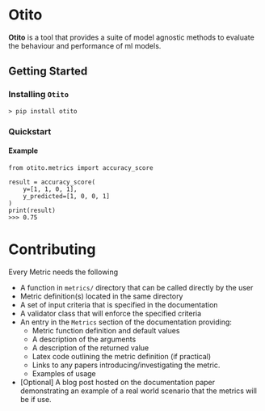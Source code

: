 # Otito

**Otito** is a tool that provides a suite of model agnostic methods to evaluate the behaviour and performance of ml models.


## Getting Started

### Installing `Otito`

```
> pip install otito
```

### Quickstart

#### Example

```
from otito.metrics import accuracy_score

result = accuracy_score(
    y=[1, 1, 0, 1],
    y_predicted=[1, 0, 0, 1]
)
print(result)
>>> 0.75
```

# Contributing

Every Metric needs the following
- A function in `metrics/` directory that can be called directly by the user
- Metric definition(s) located in the same directory
- A set of input criteria that is specified in the documentation
- A validator class that will enforce the specified criteria
- An entry in the `Metrics` section of the documentation providing:
    - Metric function definition and default values
    - A description of the arguments
    - A description of the returned value
    - Latex code outlining the metric definition (if practical)
    - Links to any papers introducing/investigating the metric.
    - Examples of usage
- [Optional] A blog post hosted on the documentation paper demonstrating an example of a real world scenario that the metrics will be if use.
